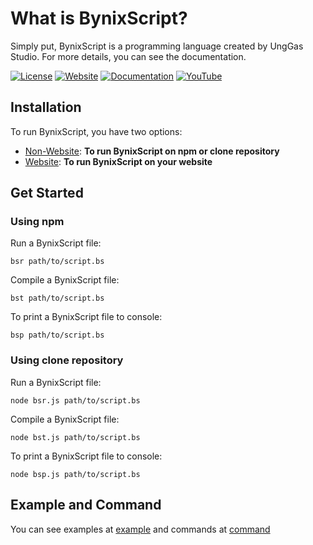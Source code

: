 # What is BynixScript?
Simply put, BynixScript is a programming language created by UngGas Studio. For more details, you can see the documentation.

[![License](https://img.shields.io/badge/license-MIT-green)](LICENSE)
[![Website](https://img.shields.io/badge/official-website-blue)](example.com)
[![Documentation](https://img.shields.io/badge/Documentation-8A2BE2)](page/documentation.md)
[![YouTube](https://img.shileds.io/badge/YouTube-Channel-red)](https://www.youtube.com/@unggasstudio) 

## Installation
To run BynixScript, you have two options:
- [Non-Website](page/non-website.md): **To run BynixScript on npm or clone repository**
- [Website](page/website.md): **To run BynixScript on your website**
## Get Started
### Using npm
Run a BynixScript file:
```
bsr path/to/script.bs
```
Compile a BynixScript file:
```
bst path/to/script.bs
```
To print a BynixScript file to console:
```
bsp path/to/script.bs
```
### Using clone repository
Run a BynixScript file:
```
node bsr.js path/to/script.bs
```
Compile a BynixScript file:
```
node bst.js path/to/script.bs
```
To print a BynixScript file to console:
```
node bsp.js path/to/script.bs
```
## Example and Command
You can see examples at [example](https://github.com/UngGasStudio/BynixScript/blob/secret/example.md) and commands at [command](https://github.com/UngGasStudio/BynixScript/blob/secret/command.md)
